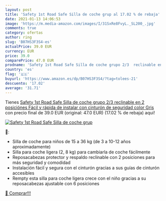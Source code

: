 ```yaml
---
layout: post
title: 'Safety 1st Road Safe Silla de coche grup al 17.02 % de rebaja'
date: 2021-01-13 14:06:53
image: 'https://m.media-amazon.com/images/I/31SxRe8FvyL._SL200_.jpg'
comments: true
category: ofertas
author: ring
slug: 'B07HS3F3S4-es'
actualPrice: 39.0 EUR
currency: EUR
price: 39.0
comparePrice: 47.0 EUR
prodname: 'Safety 1st Road Safe Silla de coche grupo 2/3  reclinable en 2 posiciónes  Fácil y rápida de instalar con cinturón de seguridad  color Gris'
country: 'es'
flag: '🇪🇸'
buyurl: 'https://www.amazon.es/dp/B07HS3F3S4/?tag=tolees-21'
descuento: '17.02'
average: '31.71'
---
```


Tienes [Safety 1st Road Safe Silla de coche grupo 2/3  reclinable en 2 posiciónes  Fácil y rápida de instalar con cinturón de seguridad  color Gris](https://www.amazon.es/dp/B07HS3F3S4/?tag=tolees-21) con precio final de  39.0 EUR (original: 47.0 EUR) (17.02 %  de rebaja) aqui!

[![Safety 1st Road Safe Silla de coche grup](https://m.media-amazon.com/images/I/31SxRe8FvyL._SL200_.jpg)](https://www.amazon.es/dp/B07HS3F3S4/?tag=tolees-21)

🔎:

- Silla de coche para niños de 15 a 36 kg (de 3 a 10-12 años aproximadamente)
- Silla para coche ligera (2, 8 kg) para cambiarla de coche fácilmente
- Reposacabezas protector y respaldo reclinable con 2 posiciones para más seguridad y comodidad
- Instalación fácil y segura con el cinturón gracias a sus guías de cinturón accesibles
- Rempty esta silla para coche ligera crece con el niño gracias a su reposacabezas ajustable con 6 posiciones

[🛒 Comprar!!!](https://www.amazon.es/dp/B07HS3F3S4/?tag=tolees-21)
